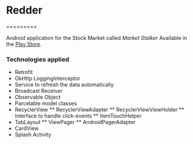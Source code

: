 # Redder
=========

Android application for the Stock Market called _Market Stalker_
Available in the [Play Store](https://play.google.com/store/apps/details?id=us.hnry.fancy).

### Technologies applied
* Retrofit
* OkHttp LoggingInterceptor
* Service to refresh the data automatically
* Broadcast Receiver
* Observable Object
* Parcelable model classes
* RecyclerView
** RecyclerViewAdapter
** RecyclerViewViewHolder
** Interface to handle click-events
** ItemTouchHelper
* TabLayout
** ViewPager
** AndroidPagerAdapter
* CardView
* Splash Activity